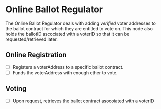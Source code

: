 # Online Ballot Regulator
The Online Ballot Regulator deals with adding *verified* voter addresses to the ballot contract for which they are entitled to vote on. This node also holds the ballotID ascociated with a voterID so that it can be requested/retrieved later.

## Online Registration
- [ ] Registers a voterAddress to a specific ballot contract.
- [ ] Funds the voterAddress with enough ether to vote.

## Voting
- [ ] Upon request, retrieves the ballot contract asocoiated with a voterID
